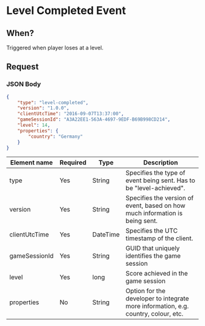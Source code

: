 # Level Completed Event

## When?

Triggered when player loses at a level.

## Request

### JSON Body
```json
{
    "type": "level-completed",
    "version": "1.0.0",
    "clientUtcTime": "2016-09-07T13:37:00",
    "gameSessionId": "A3A22EE1-563A-4697-9EDF-B69B998CD214",
    "level": 14,
    "properties": {
        "country": "Germany"
    }
}
```

Element name       | Required | Type   | Description
------------------ | -------- | ------ | -----------
type               | Yes      | String | Specifies the type of event being sent. Has to be "level-achieved".
version            | Yes      | String | Specifies the version of event, based on how much information is being sent.
clientUtcTime      | Yes      | DateTime | Specifies the UTC timestamp of the client.
gameSessionId      | Yes      | String | GUID that uniquely identifies the game session
level              | Yes      | long   | Score achieved in the game session
properties         | No       | String | Option for the developer to integrate more information, e.g. country, colour, etc.
